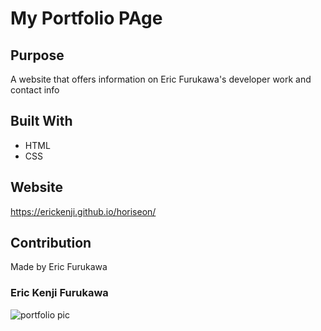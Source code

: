 # My Portfolio PAge

## Purpose
A website that offers information on Eric Furukawa's developer work and contact info

## Built With
* HTML
* CSS

## Website
https://erickenji.github.io/horiseon/

## Contribution
Made by Eric Furukawa

### Eric Kenji Furukawa

![portfolio pic](https://user-images.githubusercontent.com/16628477/137648865-538bb6d6-c094-4cbe-84c8-2bbe209217a2.png)